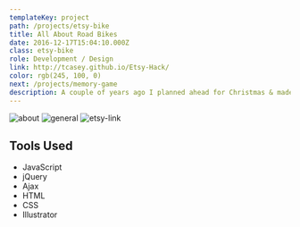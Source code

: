 ```yaml
---
templateKey: project
path: /projects/etsy-bike
title: All About Road Bikes
date: 2016-12-17T15:04:10.000Z
class: etsy-bike
role: Development / Design
link: http://tcasey.github.io/Etsy-Hack/
color: rgb(245, 100, 0)
next: /projects/memory-game
description: A couple of years ago I planned ahead for Christmas & made a website to help answer the "What do you want for Christmas?" questions
---
```


![about](/img/etsy-bike/etsy-bike-about.png)
![general](/img/etsy-bike/etsy-bike-general.png)
![etsy-link](/img/etsy-bike/etsy-bike-link.png)

## Tools Used

* JavaScript
* jQuery
* Ajax
* HTML
* CSS
* Illustrator
